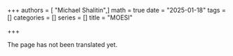 +++
authors = [ "Michael Shalitin",]
math = true
date = "2025-01-18"
tags = []
categories = []
series = []
title = "MOESI"

+++

The page has not been translated yet.